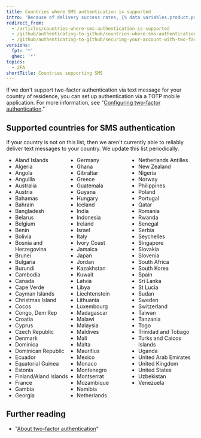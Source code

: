 ```yaml
---
title: Countries where SMS authentication is supported
intro: 'Because of delivery success rates, {% data variables.product.product_name %} only supports two-factor authentication via SMS for certain countries.'
redirect_from:
  - /articles/countries-where-sms-authentication-is-supported
  - /github/authenticating-to-github/countries-where-sms-authentication-is-supported
  - /github/authenticating-to-github/securing-your-account-with-two-factor-authentication-2fa/countries-where-sms-authentication-is-supported
versions:
  fpt: '*'
  ghec: '*'
topics:
  - 2FA
shortTitle: Countries supporting SMS
---
```

If we don't support two-factor authentication via text message for your country of residence, you can set up authentication via a TOTP mobile application. For more information, see "[Configuring two-factor authentication](/articles/configuring-two-factor-authentication)."

## Supported countries for SMS authentication

If your country is not on this list, then we aren't currently able to reliably deliver text messages to your country. We update this list periodically.

<ul style="-webkit-column-count: 3; -moz-column-count: 3; column-count: 3;">
<li>Aland Islands</li>
<li>Algeria</li>
<li>Angola</li>
<li>Anguilla</li>
<li>Australia</li>
<li>Austria</li>
<li>Bahamas</li>
<li>Bahrain</li>
<li>Bangladesh</li>
<li>Belarus</li>
<li>Belgium</li>
<li>Benin</li>
<li>Bolivia</li>
<li>Bosnia and Herzegovina</li>
<li>Brunei</li>
<li>Bulgaria</li>
<li>Burundi</li>
<li>Cambodia</li>
<li>Canada</li>
<li>Cape Verde</li>
<li>Cayman Islands</li>
<li>Christmas Island</li>
<li>Cocos</li>
<li>Congo, Dem Rep</li>
<li>Croatia</li>
<li>Cyprus</li>
<li>Czech Republic</li>
<li>Denmark</li>
<li>Dominica</li>
<li>Dominican Republic</li>
<li>Ecuador</li>
<li>Equatorial Guinea</li>
<li>Estonia</li>
<li>Finland/Aland Islands</li>
<li>France</li>
<li>Gambia</li>
<li>Georgia</li>
<li>Germany</li>
<li>Ghana</li>
<li>Gibraltar</li>
<li>Greece</li>
<li>Guatemala</li>
<li>Guyana</li>
<li>Hungary</li>
<li>Iceland</li>
<li>India</li>
<li>Indonesia</li>
<li>Ireland</li>
<li>Israel</li>
<li>Italy</li>
<li>Ivory Coast</li>
<li>Jamaica</li>
<li>Japan</li>
<li>Jordan</li>
<li>Kazakhstan</li>
<li>Kuwait</li>
<li>Latvia</li>
<li>Libya</li>
<li>Liechtenstein</li>
<li>Lithuania</li>
<li>Luxembourg</li>
<li>Madagascar</li>
<li>Malawi</li>
<li>Malaysia</li>
<li>Maldives</li>
<li>Mali</li>
<li>Malta</li>
<li>Mauritius</li>
<li>Mexico</li>
<li>Monaco</li>
<li>Montenegro</li>
<li>Montserrat</li>
<li>Mozambique</li>
<li>Namibia</li>
<li>Netherlands</li>
<li>Netherlands Antilles</li>
<li>New Zealand<RomA/li>
<li>Nigeria</li>
<li>Norway</li>
<li>Philippines</li>
<li>Poland</li>
<li>Portugal</li>
<li>Qatar</li>
<li>Romania</li>
<li>Rwanda</li>
<li>Senegal</li>
<li>Serbia</li>
<li>Seychelles</li>
<li>Singapore</li>
<li>Slovakia</li>
<li>Slovenia</li>
<li>South Africa</li>
<li>South Korea</li>
<li>Spain</li>
<li>Sri Lanka</li>
<li>St Lucia</li>
<li>Sudan</li>
<li>Sweden</li>
<li>Switzerland</li>
<li>Taiwan</li>
<li>Tanzania</li>
<li>Togo</li>
<li>Trinidad and Tobago</li>
<li>Turks and Caicos Islands</li>
<li>Uganda</li>
<li>United Arab Emirates</li>
<li>United Kingdom</li>
<li>United States</li>
<li>Uzbekistan</li>
<li>Venezuela</li>
</ul>

## Further reading

- "[About two-factor authentication](/articles/about-two-factor-authentication)"
